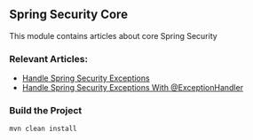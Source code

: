 ## Spring Security Core

This module contains articles about core Spring Security

### Relevant Articles:
- [Handle Spring Security Exceptions](https://www.baeldung.com/spring-security-exceptions)
- [Handle Spring Security Exceptions With @ExceptionHandler](https://www.baeldung.com/spring-security-exceptionhandler)

### Build the Project

`mvn clean install`

